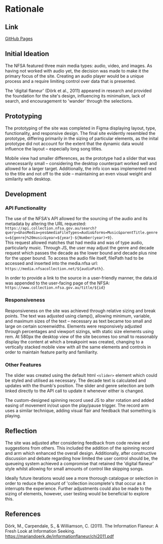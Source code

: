 # Rationale
## Link
[GitHub Pages](https://tane-simons.github.io/audio-player/)

## Initial Ideation
The NFSA featured three main media types: audio, video, and images. As having not worked with audio yet, the decision was made to make it the primary focus of the site. Creating an audio player would be a unique process and a require limiting control over data that is presented.

The 'digital flaneur' (Dörk et al., 2011) appeared in research and provided the foundation for the site's design, influencing its minimalism, lack of search, and encouragement to 'wander' through the selections.

## Prototyping
The prototyping of the site was completed in Figma displaying layout, type, functionality, and responsive design. The final site evidently resembled the prototype, differing primarily in the sizing of particular elements, as the inital prototype did not account for the extent that the dynamic data would influence the layout – especially long song titles.

Mobile view had smaller differences, as the prototype had a slider that was unnecessarily small – considering the desktop counterpart worked well and allowed for a larger target. Additionally, the info icon was implemented next to the title and not off to the side – maintaining an even visual weight and similarity with desktop.

## Development
### API Functionality
The use of the NFSA's API allowed for the sourcing of the audio and its metadata by altering the URL requested:
`https://api.collection.nfsa.gov.au/search?query=&hasMedia=yes&mediaFileTypes=Audio&forms=Music&parentTitle.genres=${genre}%20music&year=${year}-${Number(year)+9}`.  
This request allowed matches that had media and was of type audio, particularly music. Through JS, the user may adjust the genre and decade request which passes the decade as the lower bound and decade plus nine for the upper bound. To access the audio file itself, filePath had to be accessed and inserted into the media.nfsa url:  
`https://media.nfsacollection.net/${audioPath}`. 

In order to provide a link to the source in a user-friendly manner, the data.id was appended to the user-facing page of the NFSA:  
`https://www.collection.nfsa.gov.au/title/${id}`

### Responsiveness
Responsiveness on the site was achieved through relative sizing and break points. The text was adjusted using clamp(), allowing minimum, variable, and maximum sizes of the text – necessary as text became too small and large on certain screenwidths. Elements were responsively adjusted through percentages and viewport sizings, with static size elements using rem. At 580px the desktop view of the site becomes too small to reasonably display the content at which a breakpoint was created, changing to a vertically stacked mobile view with all the same elements and controls in order to maintain feature parity and familiarity.

### Other Features
The slider was created using the default html `<slider>` element which could be styled and utilised as necessary. The decade text is calculated and updates with the thumb's position. The slider and genre selection are both linked directly to the API call to update it whenever either is changed.

The custom-designed spinning record used JS to alter rotation and added easing of movement in/out upon the play/pause trigger. The record arm uses a similar technique, adding visual flair and feedback that something is playing.

## Reflection
The site was adjusted after considering feedback from code review and suggestions from others. This included the addition of the spinning record and arm which enhanced the overall design. Additionally, after constructive discussion and debate regarding how limited the user control should be, the queueing system achieved a compromise that retained the 'digital flaneur' style whilst allowing for small amounts of control like skipping songs.

Ideally future iterations would see a more thorough catalogue or selection in order to reduce the amount of 'collection incomplete's that occur as it interrupts the experience. Further adjustments could also be made to the sizing of elements, however, user testing would be beneficial to explore this.

## References
Dörk, M., Carpendale, S., & Williamson, C. (2011). The Information Flaneur: A Fresh Look at Information Seeking. https://mariandoerk.de/informationflaneur/chi2011.pdf